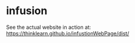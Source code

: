# infusion
See the actual website in action at: https://thinklearn.github.io/infustionWebPage/dist/

